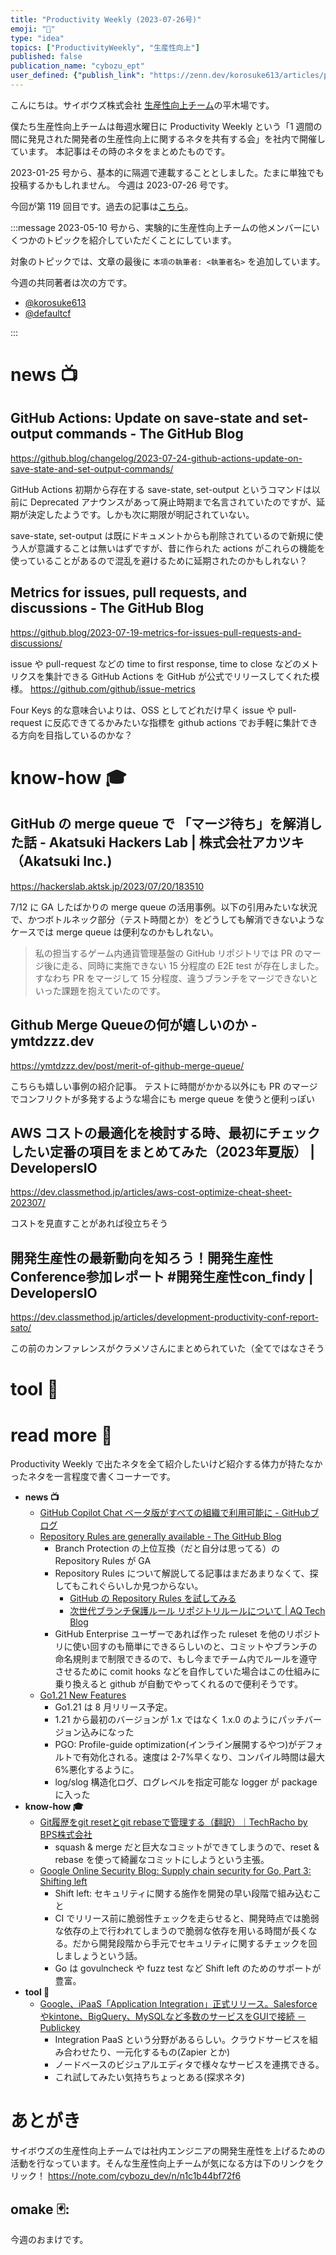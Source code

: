 ```yaml
---
title: "Productivity Weekly (2023-07-26号)"
emoji: "🏪"
type: "idea"
topics: ["ProductivityWeekly", "生産性向上"]
published: false
publication_name: "cybozu_ept"
user_defined: {"publish_link": "https://zenn.dev/korosuke613/articles/productivity-weekly-20230802"}
---
```


こんにちは。サイボウズ株式会社 [生産性向上チーム](https://note.com/cybozu_dev/n/n1c1b44bf72f6)の平木場です。

僕たち生産性向上チームは毎週水曜日に Productivity Weekly という「1 週間の間に発見された開発者の生産性向上に関するネタを共有する会」を社内で開催しています。
本記事はその時のネタをまとめたものです。


2023-01-25 号から、基本的に隔週で連載することとしました。たまに単独でも投稿するかもしれません。
今週は 2023-07-26 号です。

今回が第 119 回目です。過去の記事は[こちら](https://zenn.dev/topics/productivityweekly?order=latest)。

:::message
2023-05-10 号から、実験的に生産性向上チームの他メンバーにいくつかのトピックを紹介していただくことにしています。

対象のトピックでは、文章の最後に `本項の執筆者: <執筆者名>` を追加しています。

今週の共同著者は次の方です。
- [@korosuke613](https://zenn.dev/korosuke613)
- [@defaultcf](https://zenn.dev/defaultcf)

:::

# news 📺

## GitHub Actions: Update on save-state and set-output commands - The GitHub Blog
https://github.blog/changelog/2023-07-24-github-actions-update-on-save-state-and-set-output-commands/

GitHub Actions 初期から存在する save-state, set-output というコマンドは以前に Deprecated アナウンスがあって廃止時期まで名言されていたのですが、延期が決定したようです。しかも次に期限が明記されていない。

save-state, set-output は既にドキュメントからも削除されているので新規に使う人が意識することは無いはずですが、昔に作られた actions がこれらの機能を使っていることがあるので混乱を避けるために延期されたのかもしれない？

## Metrics for issues, pull requests, and discussions - The GitHub Blog
https://github.blog/2023-07-19-metrics-for-issues-pull-requests-and-discussions/

issue や pull-request などの time to first response, time to close などのメトリクスを集計できる GitHub Actions を GitHub が公式でリリースしてくれた模様。
https://github.com/github/issue-metrics

Four Keys 的な意味合いよりは、OSS としてどれだけ早く issue や pull-request に反応できてるかみたいな指標を github actions でお手軽に集計できる方向を目指しているのかな？

# know-how 🎓

## GitHub の merge queue で 「マージ待ち」を解消した話 - Akatsuki Hackers Lab | 株式会社アカツキ（Akatsuki Inc.)
https://hackerslab.aktsk.jp/2023/07/20/183510

7/12 に GA したばかりの merge queue の活用事例。以下の引用みたいな状況で、かつボトルネック部分（テスト時間とか）をどうしても解消できないようなケースでは merge queue は便利なのかもしれない。

> 私の担当するゲーム内通貨管理基盤の GitHub リポジトリでは PR のマージ後に走る、同時に実施できない 15 分程度の E2E test が存在しました。 すなわち PR をマージして 15 分程度、違うブランチをマージできないといった課題を抱えていたのです。

## Github Merge Queueの何が嬉しいのか - ymtdzzz.dev
https://ymtdzzz.dev/post/merit-of-github-merge-queue/

こちらも嬉しい事例の紹介記事。
テストに時間がかかる以外にも PR のマージでコンフリクトが多発するような場合にも merge queue を使うと便利っぽい

## AWS コストの最適化を検討する時、最初にチェックしたい定番の項目をまとめてみた（2023年夏版） | DevelopersIO
https://dev.classmethod.jp/articles/aws-cost-optimize-cheat-sheet-202307/

コストを見直すことがあれば役立ちそう

## 開発生産性の最新動向を知ろう！開発生産性Conference参加レポート #開発生産性con_findy | DevelopersIO
https://dev.classmethod.jp/articles/development-productivity-conf-report-sato/

この前のカンファレンスがクラメソさんにまとめられていた（全てではなさそう

# tool 🔨

# read more 🍘
Productivity Weekly で出たネタを全て紹介したいけど紹介する体力が持たなかったネタを一言程度で書くコーナーです。

- **news 📺**
  - [GitHub Copilot Chat ベータ版がすべての組織で利用可能に - GitHubブログ](https://github.blog/jp/2023-07-24-github-copilot-chat-beta-now-available-for-every-organization/)
  - [Repository Rules are generally available - The GitHub Blog](https://github.blog/changelog/2023-07-24-repository-rules-are-generally-available/)
    - Branch Protection の上位互換（だと自分は思ってる）の Repository Rules が GA
    - Repository Rules について解説してる記事はまだあまりなくて、探してもこれぐらいしか見つからない。
      - [GitHub の Repository Rules を試してみる](https://zenn.dev/korosuke613/scraps/84794d9baed038)
      - [次世代ブランチ保護ルール リポジトリルールについて | AQ Tech Blog](https://techblog.asia-quest.jp/202304/next-generation-branch-protection-rules-about-repository-rules)
    - GitHub Enterprise ユーザーであれば作った ruleset を他のリポジトリに使い回すのも簡単にできるらしいのと、コミットやブランチの命名規則まで制限できるので、もし今までチーム内でルールを遵守させるために comit hooks などを自作していた場合はこの仕組みに乗り換えると github が自動でやってくれるので便利そうです。
  - [Go1.21 New Features](https://zenn.dev/koya_iwamura/articles/0f24b53dcc179f)
    - Go1.21 は 8 月リリース予定。
    - 1.21 から最初のバージョンが 1.x ではなく 1.x.0 のようにパッチバージョン込みになった
    - PGO: Profile-guide optimization(インライン展開するやつ)がデフォルトで有効化される。速度は 2-7%早くなり、コンパイル時間は最大 6%悪化するように。
    - log/slog 構造化ログ、ログレベルを指定可能な logger が package に入った
- **know-how 🎓**
  - [Git履歴をgit resetとgit rebaseで管理する（翻訳）｜TechRacho by BPS株式会社](https://techracho.bpsinc.jp/hachi8833/2023_07_24/131590)
    - squash & merge だと巨大なコミットができてしまうので、reset & rebase を使って綺麗なコミットにしようという主張。
  - [Google Online Security Blog: Supply chain security for Go, Part 3: Shifting left](https://security.googleblog.com/2023/07/supply-chain-security-for-go-part-3.html)
    - Shift left: セキュリティに関する施作を開発の早い段階で組み込むこと
    - CI でリリース前に脆弱性チェックを走らせると、開発時点では脆弱な依存の上で行われてしまうので脆弱な依存を用いる時間が長くなる。だから開発段階から手元でセキュリティに関するチェックを回しましょうという話。
    - Go は govulncheck や fuzz test など Shift left のためのサポートが豊富。
- **tool 🔨**
  - [Google、iPaaS「Application Integration」正式リリース。Salesforceやkintone、BigQuery、MySQLなど多数のサービスをGUIで接続 － Publickey](https://www.publickey1.jp/blog/23/googleipaasapplication_integrationsalesforcekintonebigquerymysqlgui.html)
    - Integration PaaS という分野があるらしい。クラウドサービスを組み合わせたり、一元化するもの(Zapier とか)
    - ノードベースのビジュアルエディタで様々なサービスを連携できる。
    - これ試してみたい気持ちちょっとある(探求ネタ)
# あとがき


サイボウズの生産性向上チームでは社内エンジニアの開発生産性を上げるための活動を行なっています。そんな生産性向上チームが気になる方は下のリンクをクリック！
https://note.com/cybozu_dev/n/n1c1b44bf72f6

<!-- :::message すみません、今週もおまけはお休みです...:::-->

## omake 🃏: 
今週のおまけです。
